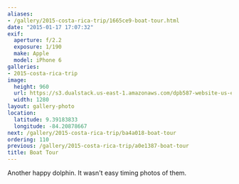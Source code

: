 ```yaml
---
aliases:
- /gallery/2015-costa-rica-trip/1665ce9-boat-tour.html
date: "2015-01-17 17:07:32"
exif:
  aperture: f/2.2
  exposure: 1/190
  make: Apple
  model: iPhone 6
galleries:
- 2015-costa-rica-trip
image:
  height: 960
  url: https://s3.dualstack.us-east-1.amazonaws.com/dpb587-website-us-east-1/asset/gallery/2015-costa-rica-trip/1665ce9-boat-tour~1280.jpg
  width: 1280
layout: gallery-photo
location:
  latitude: 9.39183833
  longitude: -84.20878667
next: /gallery/2015-costa-rica-trip/ba4a018-boat-tour
ordering: 110
previous: /gallery/2015-costa-rica-trip/a0e1387-boat-tour
title: Boat Tour
---
```


Another happy dolphin. It wasn't easy timing photos of them.
